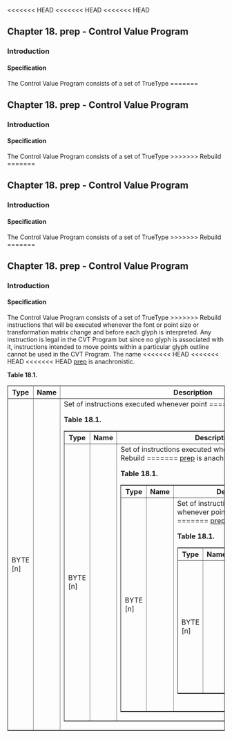 <<<<<<< HEAD
<<<<<<< HEAD
<<<<<<< HEAD
<div xmlns="http://www.w3.org/1999/xhtml" class="chapter"><div class="titlepage"><div><div><h2 class="title"><a name="chapter.prep"></a>Chapter 18. prep - Control Value Program </h2></div></div></div><div role="fragment" class="section"><div class="titlepage"><div><div><h3 class="title"><a name="idm6224"></a>Introduction</h3></div></div></div><div role="specification" class="section"><div class="titlepage"><div><div><h4 class="title"><a name="section.19.1.1"></a>Specification</h4></div></div></div><p>The Control Value Program consists of a set of TrueType
=======
<div xmlns="http://www.w3.org/1999/xhtml" class="chapter"><div class="titlepage"><div><div><h2 class="title"><a name="chapter.prep"></a>Chapter 18. prep - Control Value Program </h2></div></div></div><div role="fragment" class="section"><div class="titlepage"><div><div><h3 class="title"><a name="idm189299218688"></a>Introduction</h3></div></div></div><div role="specification" class="section"><div class="titlepage"><div><div><h4 class="title"><a name="section.19.1.1"></a>Specification</h4></div></div></div><p>The Control Value Program consists of a set of TrueType
>>>>>>> Rebuild
=======
<div xmlns="http://www.w3.org/1999/xhtml" class="chapter"><div class="titlepage"><div><div><h2 class="title"><a name="chapter.prep"></a>Chapter 18. prep - Control Value Program </h2></div></div></div><div role="fragment" class="section"><div class="titlepage"><div><div><h3 class="title"><a name="idm62728638064"></a>Introduction</h3></div></div></div><div role="specification" class="section"><div class="titlepage"><div><div><h4 class="title"><a name="section.19.1.1"></a>Specification</h4></div></div></div><p>The Control Value Program consists of a set of TrueType
>>>>>>> Rebuild
=======
<div xmlns="http://www.w3.org/1999/xhtml" class="chapter"><div class="titlepage"><div><div><h2 class="title"><a name="chapter.prep"></a>Chapter 18. prep - Control Value Program </h2></div></div></div><div role="fragment" class="section"><div class="titlepage"><div><div><h3 class="title"><a name="idm465835651728"></a>Introduction</h3></div></div></div><div role="specification" class="section"><div class="titlepage"><div><div><h4 class="title"><a name="section.19.1.1"></a>Specification</h4></div></div></div><p>The Control Value Program consists of a set of TrueType
>>>>>>> Rebuild
          instructions that will be executed whenever the font or
          point size or transformation matrix change and before each
          glyph is interpreted. Any instruction is legal in the CVT
          Program but since no glyph is associated with it,
          instructions intended to move points within a particular
          glyph outline cannot be used in the CVT Program. The name
<<<<<<< HEAD
<<<<<<< HEAD
<<<<<<< HEAD
          <a class="link" href="chapter.prep.html" title="Chapter 18. prep - Control Value Program">prep</a> is anachronistic.</p><div class="table"><a name="idm6230"></a><p class="title"><strong>Table 18.1. </strong></p><div class="table-contents"><table class="table" border="1"><colgroup><col/><col/><col/><col/></colgroup><thead><tr><th>Type</th><th>Name</th><th>Description</th><td class="auto-generated"> </td></tr></thead><tbody><tr><td>BYTE [n]</td><td> </td><td>Set of instructions executed whenever point
=======
          <a class="link" href="chapter.prep.html" title="Chapter 18. prep - Control Value Program">prep</a> is anachronistic.</p><div class="table"><a name="idm189299215616"></a><p class="title"><strong>Table 18.1. </strong></p><div class="table-contents"><table class="table" border="1"><colgroup><col/><col/><col/><col/></colgroup><thead><tr><th>Type</th><th>Name</th><th>Description</th><td class="auto-generated"> </td></tr></thead><tbody><tr><td>BYTE [n]</td><td> </td><td>Set of instructions executed whenever point
>>>>>>> Rebuild
=======
          <a class="link" href="chapter.prep.html" title="Chapter 18. prep - Control Value Program">prep</a> is anachronistic.</p><div class="table"><a name="idm62728634992"></a><p class="title"><strong>Table 18.1. </strong></p><div class="table-contents"><table class="table" border="1"><colgroup><col/><col/><col/><col/></colgroup><thead><tr><th>Type</th><th>Name</th><th>Description</th><td class="auto-generated"> </td></tr></thead><tbody><tr><td>BYTE [n]</td><td> </td><td>Set of instructions executed whenever point
>>>>>>> Rebuild
=======
          <a class="link" href="chapter.prep.html" title="Chapter 18. prep - Control Value Program">prep</a> is anachronistic.</p><div class="table"><a name="idm465835648480"></a><p class="title"><strong>Table 18.1. </strong></p><div class="table-contents"><table class="table" border="1"><colgroup><col/><col/><col/><col/></colgroup><thead><tr><th>Type</th><th>Name</th><th>Description</th><td class="auto-generated"> </td></tr></thead><tbody><tr><td>BYTE [n]</td><td> </td><td>Set of instructions executed whenever point
>>>>>>> Rebuild
	      size or font or transformation change. n is the number
	      of BYTE items that fit in the size of the table.</td><td class="auto-generated"> </td></tr></tbody></table></div></div><br class="table-break"/></div></div></div>